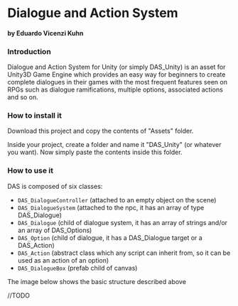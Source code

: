 # Dialogue and Action System
#### by Eduardo Vicenzi Kuhn

### Introduction
Dialogue and Action System for Unity (or simply DAS_Unity) is an asset for Unity3D Game Engine which provides an easy way for beginners to create complete dialogues in their games with the most frequent features seen on RPGs such as dialogue ramifications, multiple options, associated actions and so on.

### How to install it
Download this project and copy the contents of "Assets" folder.

Inside your project, create a folder and name it "DAS_Unity" (or whatever you want). Now simply paste the contents inside this folder.

### How to use it
DAS is composed of six classes:
- `DAS_DialogueController` (attached to an empty object on the scene)
- `DAS_DialogueSystem` (attached to the npc, it has an array of type DAS_Dialogue)
- `DAS_Dialogue` (child of dialogue system, it has an array of strings and/or an array of DAS_Options)
- `DAS_Option` (child of dialogue, it has a DAS_Dialogue target or a DAS_Action)
- `DAS_Action` (abstract class which any script can inherit from, so it can be used as an action of an option)
- `DAS_DialogueBox` (prefab child of canvas)

The image below shows the basic structure described above

//TODO
